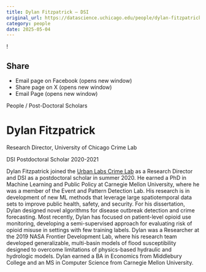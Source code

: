 ```yaml
---
title: Dylan Fitzpatrick – DSI
original_url: https://datascience.uchicago.edu/people/dylan-fitzpatrick
category: people
date: 2025-05-04
---
```


<!-- Table-like structure detected -->

!

## Share

* Email page on Facebook (opens new window)
* Share page on X (opens new window)
* Email Page (opens new window)

<!-- Table-like structure detected -->

People / Post-Doctoral Scholars

# Dylan Fitzpatrick

Research Director, University of Chicago Crime Lab

DSI Postdoctoral Scholar 2020-2021

Dylan Fitzpatrick joined the [Urban Labs Crime Lab](https://urbanlabs.uchicago.edu/labs/crime) as a Research Director and DSI as a postdoctoral scholar in summer 2020. He earned a PhD in Machine Learning and Public Policy at Carnegie Mellon University, where he was a member of the Event and Pattern Detection Lab. His research is in development of new ML methods that leverage large spatiotemporal data sets to improve public health, safety, and security. For his dissertation, Dylan designed novel algorithms for disease outbreak detection and crime forecasting. Most recently, Dylan has focused on patient-level opioid use monitoring, developing a semi-supervised approach for evaluating risk of opioid misuse in settings with few training labels. Dylan was a Researcher at the 2019 NASA Frontier Development Lab, where his research team developed generalizable, multi-basin models of flood susceptibility designed to overcome limitations of physics-based hydraulic and hydrologic models. Dylan earned a BA in Economics from Middlebury College and an MS in Computer Science from Carnegie Mellon University.